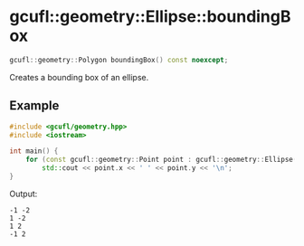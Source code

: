 # gcufl::geometry::Ellipse::boundingBox
```cpp
gcufl::geometry::Polygon boundingBox() const noexcept;
```
Creates a bounding box of an ellipse.
## Example
```cpp
#include <gcufl/geometry.hpp>
#include <iostream>

int main() {
	for (const gcufl::geometry::Point point : gcufl::geometry::Ellipse({ 0, 0 }, { 1, 2 }).boundingBox().points)
		std::cout << point.x << ' ' << point.y << '\n';
}
```
Output:
```
-1 -2
1 -2
1 2
-1 2
```

